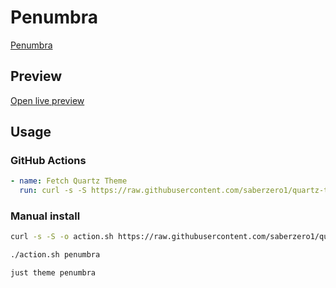 # Penumbra

[Penumbra](https://jbisits.github.io/)

## Preview

[Open live preview](https://quartz-themes.github.io/penumbra/)

## Usage

### GitHub Actions

```yaml
- name: Fetch Quartz Theme
  run: curl -s -S https://raw.githubusercontent.com/saberzero1/quartz-themes/master/action.sh | bash -s -- penumbra
```

### Manual install

```bash
curl -s -S -o action.sh https://raw.githubusercontent.com/saberzero1/quartz-themes/master/action.sh

./action.sh penumbra
```

```bash
just theme penumbra
```
